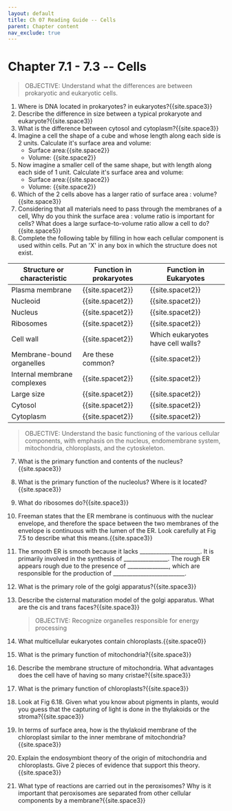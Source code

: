 ```yaml
---
layout: default
title: Ch 07 Reading Guide -- Cells
parent: Chapter content
nav_exclude: true
---
```


# Chapter 7.1 - 7.3 -- Cells

> OBJECTIVE: Understand what the differences are between prokaryotic and eukaryotic cells.

1. Where is DNA located in prokaryotes? in eukaryotes?{{site.space3}}
2. Describe the difference in size between a typical prokaryote and eukaryote?{{site.space3}}
3. What is the difference between cytosol and cytoplasm?{{site.space3}}
3. Imagine a cell the shape of a cube and whose length along each side is 2 units. Calculate it's surface area and volume:
    * Surface area:{{site.space2}}
    * Volume: {{site.space2}}
3. Now imagine a smaller cell of the same shape, but with length along each side of 1 unit. Calculate it's surface area and volume:
    * Surface area:{{site.space2}}
    * Volume: {{site.space2}}
3. Which of the 2 cells above has a larger ratio of surface area : volume?{{site.space3}}
6. Considering that all materials need to pass through the membranes of a cell, Why do you think the surface area : volume ratio is important for cells? What does a large surface-to-volume ratio allow a cell to do?{{site.space5}}
4. Complete the following table by filling in how each cellular component is used within cells. Put an 'X' in any box in which the structure does not exist.

| Structure or characteristic | Function in prokaryotes | Function in Eukaryotes            |
|-----------------------------|-------------------------|-----------------------------------|
| Plasma membrane             | {{site.spacet2}}        | {{site.spacet2}}                  |
| Nucleoid                    | {{site.spacet2}}        | {{site.spacet2}}                  |
| Nucleus                     | {{site.spacet2}}        | {{site.spacet2}}                  |
| Ribosomes                   | {{site.spacet2}}        | {{site.spacet2}}                  |
| Cell wall                   | {{site.spacet2}}        | Which eukaryotes have cell walls? |
| Membrane-bound organelles   | Are these common?       | {{site.spacet2}}                  |
| Internal membrane complexes | {{site.spacet2}}        | {{site.spacet2}}                  |
| Large size                  | {{site.spacet2}}        | {{site.spacet2}}                  |
| Cytosol                     | {{site.spacet2}}        | {{site.spacet2}}                  |
| Cytoplasm                   | {{site.spacet2}}        | {{site.spacet2}}                  |

> OBJECTIVE: Understand the basic functioning of the various cellular components, with emphasis on the nucleus, endomembrane system, mitochondria, chloroplasts, and the cytoskeleton.

7. What is the primary function and contents of the nucleus?{{site.space3}}
8. What is the primary function of the nucleolus? Where is it located?{{site.space3}}
9. What do ribosomes do?{{site.space3}}
10. Freeman states that the ER membrane is continuous with the nuclear envelope, and therefore the space between the two membranes of the envelope is continuous with the lumen of the ER. Look carefully at Fig 7.5 to describe what this means.{{site.space3}}
11. The smooth ER is smooth because it lacks \_\_\_\_\_\_\_\_\_\_\_\_\_\_\_\_\_\_\_\_\_\_. It is primarily involved in the synthesis of \_\_\_\_\_\_\_\_\_\_\_\_\_\_\_\_. The rough ER appears rough due to the presence of \_\_\_\_\_\_\_\_\_\_\_\_\_\_\_, which are responsible for the production of \_\_\_\_\_\_\_\_\_\_\_\_\_\_\_\_\_\_\_\_\_\_\_\_\_\_.
12. What is the primary role of the golgi apparatus?{{site.space3}}
13. Describe the cisternal maturation model of the golgi apparatus. What are the cis and trans faces?{{site.space3}}

    > OBJECTIVE: Recognize organelles responsible for energy processing

1. What multicellular eukaryotes contain chloroplasts.{{site.space0}}
2. What is the primary function of mitochondria?{{site.space3}}
3. Describe the membrane structure of mitochondria. What advantages does the cell have of having so many cristae?{{site.space3}}
4. What is the primary function of chloroplasts?{{site.space3}}
5. Look at Fig 6.18. Given what you know about pigments in plants, would you guess that the capturing of light is done in the thylakoids or the stroma?{{site.space3}}
6. In terms of surface area, how is the thylakoid membrane of the chloroplast similar to the inner membrane of mitochondria?{{site.space3}}
7. Explain the endosymbiont theory of the origin of mitochondria and chloroplasts. Give 2 pieces of evidence that support this theory.{{site.space3}}
8. What type of reactions are carried out in the peroxisomes? Why is it important that peroxisomes are separated from other cellular components by a membrane?{{site.space3}}
